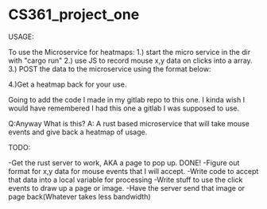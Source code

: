 # CS361_project_one


USAGE:

To use the Microservice for heatmaps:
1.) start the micro service in the dir with "cargo run"
2.) use JS to record mouse x,y data on clicks into a array.
3.) POST the data to the microservice using the format below:

4.)Get a heatmap back for your use.




Going to add the code I made in my gitlab repo to this one.
I kinda wish I would have remembered I had this one a gitlab I was supposed to
use.

Q:Anyway What is this?
A: A rust based microservice that will take mouse events and give back a 
heatmap of usage.


TODO:

-Get the rust server to work, AKA a page to pop up. DONE!
-Figure out format for x,y data for mouse events that I will accept.
-Write code to accept that data into a local variable for processing
-Write stuff to use the click events to draw up a page or image.
-Have the server send that image or page back(Whatever takes less bandwidth)














